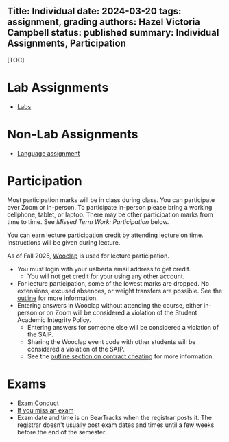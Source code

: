 Title: Individual
date: 2024-03-20
tags: assignment, grading
authors: Hazel Victoria Campbell
status: published
summary: Individual Assignments, Participation
----

[TOC]

# Lab Assignments

* [Labs]({filename}/general/labs.md)

# Non-Lab Assignments

* [Language assignment]({filename}/labsignments/language.md)

# Participation

<!--
* CMPUT 404: Participation marks will be marked out of 8 points.
* At most one point can be earned per lecture.
* A point can be earned by answering an instructor's question during class.
* A point can be earned by asking a thoughtful question about the course material during class.
* Points can be earned either in-person or by participating over Zoom.
* Specifically no points will be awarded for asking/answering questions about the course itself, such as grades, submission requirements, due dates, etc.
* Additional opportunities may be added.
-->

Most participation marks will be in class during class. You can participate over Zoom or in-person. To participate in-person please bring a working cellphone, tablet, or laptop. There may be other participation marks from time to time. See *Missed Term Work: Participation* below.

You can earn lecture participation credit by attending lecture on time. Instructions will be given during lecture.

As of Fall 2025, [Wooclap](https://www.wooclap.com/) is used for lecture participation.

* You must login with your ualberta email address to get credit.
    * You will not get credit for your using any other account.
* For lecture participation, some of the lowest marks are dropped. No extensions, excused absences, or weight transfers are possible. See the [outline]({filename}/general/outline.md#missed-term-work-participation) for more information.
* Entering answers in Wooclap without attending the course, either in-person or on Zoom will be considered a violation of the Student Academic Integrity Policy.
    * Entering answers for someone else will be considered a violation of the SAIP.
    * Sharing the Wooclap event code with other students will be considered a violation of the SAIP.
    * See the [outline section on contract cheating]({filename}/general/outline.md#contract-cheating-cs-courses) for more information.

# Exams

* [Exam Conduct]({filename}/general/outline.md#exam-conduct)
* [If you miss an exam]({filename}/general/outline.md#deferred-final-examination)
* Exam date and time is on BearTracks when the registrar posts it. The registrar doesn't usually post exam dates and times until a few weeks before the end of the semester.

